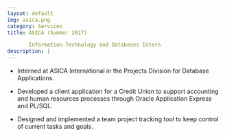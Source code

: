 ```yaml
---
layout: default
img: asica.png
category: Services
title: ASICA (Summer 2017) 

       Information Technology and Databases Intern
description: |
---
```

  * Interned at ASICA International in the Projects Division for Database Applications. 

  * Developed a client application for a Credit Union to support accounting and human resources processes through Oracle Application Express and PL/SQL.

  * Designed and implemented a team project tracking tool to keep control of current tasks and goals. 
